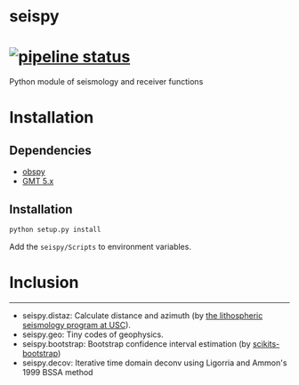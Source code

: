 # seispy

[![pipeline status](https://git.nju.edu.cn/geophy/seispy/badges/master/pipeline.svg)](https://git.nju.edu.cn/geophy/seispy/commits/master)
=============
Python module of seismology and  receiver functions

# Installation
## Dependencies
  * [obspy](http://docs.obspy.org)<br />
  * [GMT 5.x](http://gmt.soest.hawaii.edu)<br />
  
## Installation
```Python
python setup.py install
```
Add the ```seispy/Scripts``` to environment	variables.
# Inclusion
--------------
  * seispy.distaz: Calculate distance and azimuth (by [the lithospheric seismology program at USC](http://www.seis.sc.edu/software/distaz/)).<br />
  * seispy.geo: Tiny codes of geophysics.
  * seispy.bootstrap: Bootstrap confidence interval estimation (by [scikits-bootstrap](https://github.com/cgevans/scikits-bootstrap))
  * seispy.decov: Iterative time domain deconv using Ligorria and Ammon's 1999 BSSA method
